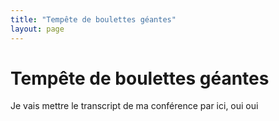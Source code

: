 ```yaml
---
title: "Tempête de boulettes géantes"
layout: page
---
```


# Tempête de boulettes géantes

Je vais mettre le transcript de ma conférence par ici, oui oui